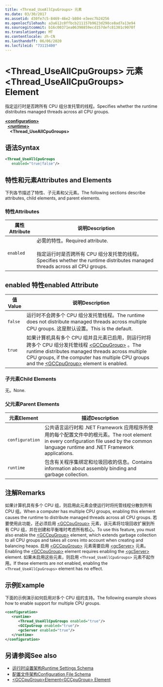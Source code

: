 ```yaml
---
title: <Thread_UseAllCpuGroups> 元素
ms.date: 03/30/2017
ms.assetid: d30fe7c5-8469-46e2-b804-e3eec7b24256
ms.openlocfilehash: a3a612c0ffbcb211157b9623d298ce8ad7a13e94
ms.sourcegitcommit: b16c00371ea06398859ecd157defc81301c9070f
ms.translationtype: MT
ms.contentlocale: zh-CN
ms.lasthandoff: 06/06/2020
ms.locfileid: "73115400"
---
```

# <a name="thread_useallcpugroups-element"></a><span data-ttu-id="28228-102">\<Thread_UseAllCpuGroups> 元素</span><span class="sxs-lookup"><span data-stu-id="28228-102">\<Thread_UseAllCpuGroups> Element</span></span>

<span data-ttu-id="28228-103">指定运行时是否跨所有 CPU 组分发托管的线程。</span><span class="sxs-lookup"><span data-stu-id="28228-103">Specifies whether the runtime distributes managed threads across all CPU groups.</span></span>

[**\<configuration>**](../configuration-element.md)\
&nbsp;&nbsp;[**\<runtime>**](runtime-element.md)\
&nbsp;&nbsp;&nbsp;&nbsp;**\<Thread_UseAllCpuGroups>**  

## <a name="syntax"></a><span data-ttu-id="28228-104">语法</span><span class="sxs-lookup"><span data-stu-id="28228-104">Syntax</span></span>

```xml
<Thread_UseAllCpuGroups
   enabled="true|false"/>
```

## <a name="attributes-and-elements"></a><span data-ttu-id="28228-105">特性和元素</span><span class="sxs-lookup"><span data-stu-id="28228-105">Attributes and Elements</span></span>

<span data-ttu-id="28228-106">下列各节描述了特性、子元素和父元素。</span><span class="sxs-lookup"><span data-stu-id="28228-106">The following sections describe attributes, child elements, and parent elements.</span></span>

### <a name="attributes"></a><span data-ttu-id="28228-107">特性</span><span class="sxs-lookup"><span data-stu-id="28228-107">Attributes</span></span>

|<span data-ttu-id="28228-108">属性</span><span class="sxs-lookup"><span data-stu-id="28228-108">Attribute</span></span>|<span data-ttu-id="28228-109">说明</span><span class="sxs-lookup"><span data-stu-id="28228-109">Description</span></span>|
|---------------|-----------------|
|`enabled`|<span data-ttu-id="28228-110">必需的特性。</span><span class="sxs-lookup"><span data-stu-id="28228-110">Required attribute.</span></span><br /><br /> <span data-ttu-id="28228-111">指定运行时是否跨所有 CPU 组分发托管的线程。</span><span class="sxs-lookup"><span data-stu-id="28228-111">Specifies whether the runtime distributes managed threads across all CPU groups.</span></span>|

## <a name="enabled-attribute"></a><span data-ttu-id="28228-112">enabled 特性</span><span class="sxs-lookup"><span data-stu-id="28228-112">enabled Attribute</span></span>

|<span data-ttu-id="28228-113">值</span><span class="sxs-lookup"><span data-stu-id="28228-113">Value</span></span>|<span data-ttu-id="28228-114">说明</span><span class="sxs-lookup"><span data-stu-id="28228-114">Description</span></span>|
|-----------|-----------------|
|`false`|<span data-ttu-id="28228-115">运行时不会跨多个 CPU 组分发托管线程。</span><span class="sxs-lookup"><span data-stu-id="28228-115">The runtime does not distribute managed threads across multiple CPU groups.</span></span> <span data-ttu-id="28228-116">这是默认设置。</span><span class="sxs-lookup"><span data-stu-id="28228-116">This is the default.</span></span>|
|`true`|<span data-ttu-id="28228-117">如果计算机具有多个 CPU 组并且元素已启用，则运行时将跨多个 CPU 组分发托管线程 [\<GCCpuGroup>](gccpugroup-element.md) 。</span><span class="sxs-lookup"><span data-stu-id="28228-117">The runtime distributes managed threads across multiple CPU groups, if the computer has multiple CPU groups and the [\<GCCpuGroup>](gccpugroup-element.md) element is enabled.</span></span>|

### <a name="child-elements"></a><span data-ttu-id="28228-118">子元素</span><span class="sxs-lookup"><span data-stu-id="28228-118">Child Elements</span></span>

<span data-ttu-id="28228-119">无。</span><span class="sxs-lookup"><span data-stu-id="28228-119">None.</span></span>

### <a name="parent-elements"></a><span data-ttu-id="28228-120">父元素</span><span class="sxs-lookup"><span data-stu-id="28228-120">Parent Elements</span></span>

|<span data-ttu-id="28228-121">元素</span><span class="sxs-lookup"><span data-stu-id="28228-121">Element</span></span>|<span data-ttu-id="28228-122">描述</span><span class="sxs-lookup"><span data-stu-id="28228-122">Description</span></span>|
|-------------|-----------------|
|`configuration`|<span data-ttu-id="28228-123">公共语言运行时和 .NET Framework 应用程序所使用的每个配置文件中的根元素。</span><span class="sxs-lookup"><span data-stu-id="28228-123">The root element in every configuration file used by the common language runtime and .NET Framework applications.</span></span>|
|`runtime`|<span data-ttu-id="28228-124">包含有关程序集绑定和垃圾回收的信息。</span><span class="sxs-lookup"><span data-stu-id="28228-124">Contains information about assembly binding and garbage collection.</span></span>|

## <a name="remarks"></a><span data-ttu-id="28228-125">注解</span><span class="sxs-lookup"><span data-stu-id="28228-125">Remarks</span></span>

<span data-ttu-id="28228-126">如果计算机具有多个 CPU 组，则启用此元素会使运行时将托管线程分散到所有 CPU 组。</span><span class="sxs-lookup"><span data-stu-id="28228-126">When a computer has multiple CPU groups, enabling this element causes the runtime to distribute managed threads across all CPU groups.</span></span> <span data-ttu-id="28228-127">若要使用此功能，还必须启用 [\<GCCpuGroup>](gccpugroup-element.md) 元素，该元素将垃圾回收扩展到所有 CPU 组，并在创建和平衡堆时考虑所有核心。</span><span class="sxs-lookup"><span data-stu-id="28228-127">To use this feature, you must also enable the [\<GCCpuGroup>](gccpugroup-element.md) element, which extends garbage collection to all CPU groups and takes all cores into account when creating and balancing heaps.</span></span> <span data-ttu-id="28228-128">启用 [\<GCCpuGroup>](gccpugroup-element.md) 元素需要启用 [\<gcServer>](gcserver-element.md) 元素。</span><span class="sxs-lookup"><span data-stu-id="28228-128">Enabling the [\<GCCpuGroup>](gccpugroup-element.md) element requires enabling the [\<gcServer>](gcserver-element.md) element.</span></span> <span data-ttu-id="28228-129">如果未启用这些元素，则启用 `<Thread_UseAllCpuGroups>` 元素不起作用。</span><span class="sxs-lookup"><span data-stu-id="28228-129">If these elements are not enabled, enabling the `<Thread_UseAllCpuGroups>` element has no effect.</span></span>

## <a name="example"></a><span data-ttu-id="28228-130">示例</span><span class="sxs-lookup"><span data-stu-id="28228-130">Example</span></span>

<span data-ttu-id="28228-131">下面的示例演示如何启用对多个 CPU 组的支持。</span><span class="sxs-lookup"><span data-stu-id="28228-131">The following example shows how to enable support for multiple CPU groups.</span></span>

```xml
<configuration>
   <runtime>
      <Thread_UseAllCpuGroups enabled="true"/>
      <GCCpuGroup enabled="true"/>
      <gcServer enabled="true"/>
   </runtime>
</configuration>
```

## <a name="see-also"></a><span data-ttu-id="28228-132">另请参阅</span><span class="sxs-lookup"><span data-stu-id="28228-132">See also</span></span>

- [<span data-ttu-id="28228-133">运行时设置架构</span><span class="sxs-lookup"><span data-stu-id="28228-133">Runtime Settings Schema</span></span>](index.md)
- [<span data-ttu-id="28228-134">配置文件架构</span><span class="sxs-lookup"><span data-stu-id="28228-134">Configuration File Schema</span></span>](../index.md)
- [<span data-ttu-id="28228-135">\<GCCpuGroup>Element</span><span class="sxs-lookup"><span data-stu-id="28228-135">\<GCCpuGroup> Element</span></span>](gccpugroup-element.md)
